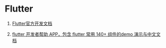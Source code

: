 # Flutter  

1. [Flutter官方开发文档](https://flutterchina.club)  

2. [flutter 开发者帮助 APP，包含 flutter 常用 140+ 组件的demo 演示与中文文档
](https://github.com/txwgoogol/flutter-go)  